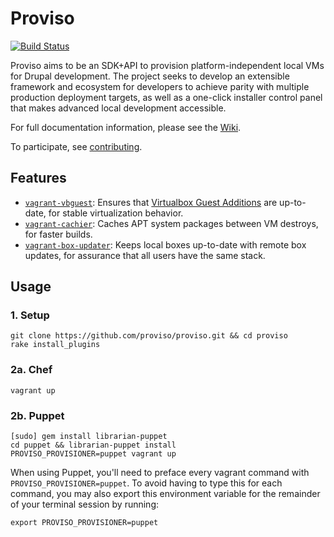 # Proviso
[![Build
Status](https://travis-ci.org/proviso/proviso.png)](https://travis-ci.org/proviso/proviso)

Proviso aims to be an SDK+API to provision platform-independent local
VMs for Drupal development. The project seeks to develop an extensible
framework and ecosystem for developers to achieve parity with multiple
production deployment targets, as well as a one-click installer control
panel that makes advanced local development accessible.

For full documentation information, please see the
[Wiki](https://github.com/proviso/proviso/wiki).

To participate, see [contributing](https://github.com/proviso/proviso/blob/master/CONTRIBUTING.md).

Features
--------

- [`vagrant-vbguest`][plugin-vbguest]: Ensures that [Virtualbox Guest
Additions][vbox-guest-additions] are up-to-date, for stable
virtualization behavior.
- [`vagrant-cachier`][plugin-cachier]: Caches APT system packages
between VM destroys, for faster builds.
- [`vagrant-box-updater`][plugin-box-updater]: Keeps local boxes up-to-date with remote box
updates, for assurance that all users have the same stack.

Usage
-----

### 1. Setup

    git clone https://github.com/proviso/proviso.git && cd proviso
    rake install_plugins

### 2a. Chef

    vagrant up

### 2b. Puppet

    [sudo] gem install librarian-puppet
    cd puppet && librarian-puppet install
    PROVISO_PROVISIONER=puppet vagrant up

When using Puppet, you'll need to preface every vagrant command with
`PROVISO_PROVISIONER=puppet`. To avoid having to type this for each
command, you may also export this environment variable for the remainder
of your terminal session by running:

    export PROVISO_PROVISIONER=puppet

<!-- Links -->
   [vbox-guest-additions]: http://www.virtualbox.org/manual/ch04.html
   [plugin-box-updater]:   https://github.com/spil-ruslan/vagrant-box-updater#readme
   [plugin-cachier]:       https://github.com/fgrehm/vagrant-cachier#readme
   [plugin-vbguest]:       https://github.com/dotless-de/vagrant-vbguest#readme
